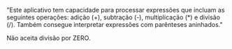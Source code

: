 
"Este aplicativo tem capacidade para processar expressões que incluam as seguintes operações: 
adição (+), subtração (-), multiplicação (*) e divisão (/). 
Também consegue interpretar expressões com parênteses aninhados."

Não aceita divisão por ZERO.
